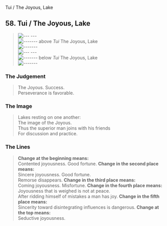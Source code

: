 Tui / The Joyous, Lake
## 58. Tui / The Joyous, Lake
> ![--- ---](../images/yinU.gif)   
> ![-------](../images/yangU.gif) above _Tui_ The Joyous, Lake  
> ![-------](../images/yangU.gif)   
> ![--- ---](../images/yinU.gif)   
> ![-------](../images/yangU.gif) below _Tui_ The Joyous, Lake  
> ![-------](../images/yangU.gif)
### The Judgement
> The Joyous. Success.  
 Perseverance is favorable.
### The Image
> Lakes resting on one another:  
 The image of the Joyous.  
 Thus the superior man joins with his friends  
 For discussion and practice.
### The Lines

 > **Change at the beginning means:**  
 Contented joyousness. Good fortune.
 > **Change in the second place means:**  
 Sincere joyousness. Good fortune.  
 Remorse disappears.
 > **Change in the third place means:**  
 Coming joyousness. Misfortune.
 > **Change in the fourth place means:**  
 Joyousness that is weighed is not at peace.  
 After ridding himself of mistakes a man has joy.
 > **Change in the fifth place means:**  
 Sincerity toward disintegrating influences is dangerous.
 > **Change at the top means:**  
 Seductive joyousness.



